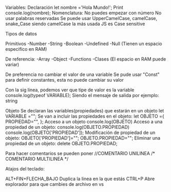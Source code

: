 Variables:
Declaración
let nombre ='Hola Mundo!';
Print 
console.log(nombre);
Nomenclatura:
No puedes empezar con número
No usar palabras reservadas
Se puede usar UpperCamelCase, camelCase, snake_Case
siendo camelCase la más usada
JS es Case sensitive

Tipos de datos 

Primitivos
-Number 
-String
-Boolean
-Undefined
-Null
(Tienen un espacio especifico en RAM)

De referencia:
-Array
-Object
-Functions
-Clases
(El espacio en RAM puede variar)

De preferencia no cambiar el valor de una variable
Se pude usar "Const" para definir constantes, esta no puede cambiar su valor

Con la sig linea, podemos ver que tipe de valor es la variable
console.log(typeof VARIABLE);
Siendo el mensaje de salida por ejemplo: string

Objeto
Se declaran las variables(propiedades) que estarán en un objeto
let VARIABLE ="";
Se van a incluir las propiedades en el objeto:
let OBJETO ={
    PROPIEDAD="",
};
Acceso a un objeto
console.log(OBJETO)
Acceso a una propiedad de un objeto:
console.log(OBJETO.PROPIEDAD)
console.log(OBJETO['PROPIEDAD']);
Modificación de propiedad de un objeto:
OBJETO['PROPIEDAD']="";
OBJETO.PROPIEDAD="";
Eliminar una propiedad de un objeto:
delete OBJETO.PROPIEDAD;

Para hacer comentarios se pueden poner 
//COMENTARIO UNILINEA
/*
    COMENTARIO MULTILINEA
*/

Atajos del teclado: 

ALT+FIN+FLECHA_BAJO Duplica la linea en la que estás
CTRL+P Abre explorador para que cambies de archivo en vs

